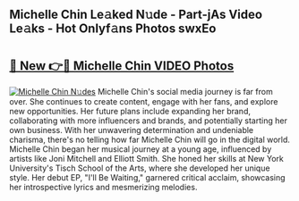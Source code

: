 ## Michelle Chin Le𝚊ked N𝚞de - Part-jAs Video Le𝚊ks - Hot Onlyf𝚊ns Photos swxEo

# <h2><a href="http://ab62590.deff.icu/?id=Michelle+Chin">🔗 New 👉🔴 Michelle Chin VIDEO Photos</a></h2>

[![Michelle Chin N𝚞des](https://i.imgur.com/rIISA9y.gif)](http://ab62590.deff.icu/?id=Michelle+Chin)
Michelle Chin's social media journey is far from over. She continues to create content, engage with her fans, and explore new opportunities. Her future plans include expanding her brand, collaborating with more influencers and brands, and potentially starting her own business. With her unwavering determination and undeniable charisma, there's no telling how far Michelle Chin will go in the digital world. Michelle Chin began her musical journey at a young age, influenced by artists like Joni Mitchell and Elliott Smith. She honed her skills at New York University's Tisch School of the Arts, where she developed her unique style. Her debut EP, "I'll Be Waiting," garnered critical acclaim, showcasing her introspective lyrics and mesmerizing melodies.

